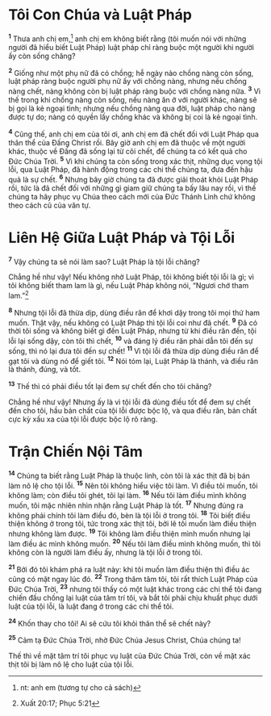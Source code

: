 # Tôi Con Chúa và Luật Pháp
<sup><b>1</b></sup> Thưa anh chị em,[^1] anh chị em không biết rằng (tôi muốn nói với những người đã hiểu biết Luật Pháp) luật pháp chỉ ràng buộc một người khi người ấy còn sống chăng?

<sup><b>2</b></sup> Giống như một phụ nữ đã có chồng; hễ ngày nào chồng nàng còn sống, luật pháp ràng buộc người phụ nữ ấy với chồng nàng, nhưng nếu chồng nàng chết, nàng không còn bị luật pháp ràng buộc với chồng nàng nữa. <sup><b>3</b></sup> Vì thế trong khi chồng nàng còn sống, nếu nàng ăn ở với người khác, nàng sẽ bị gọi là kẻ ngoại tình; nhưng nếu chồng nàng qua đời, luật pháp cho nàng được tự do; nàng có quyền lấy chồng khác và không bị coi là kẻ ngoại tình.

<sup><b>4</b></sup> Cũng thế, anh chị em của tôi ơi, anh chị em đã chết đối với Luật Pháp qua thân thể của Đấng Christ rồi. Bây giờ anh chị em đã thuộc về một người khác, thuộc về Đấng đã sống lại từ cõi chết, để chúng ta có kết quả cho Đức Chúa Trời. <sup><b>5</b></sup> Vì khi chúng ta còn sống trong xác thịt, những dục vọng tội lỗi, qua Luật Pháp, đã hành động trong các chi thể chúng ta, đưa đến hậu quả là sự chết. <sup><b>6</b></sup> Nhưng bây giờ chúng ta đã được giải thoát khỏi Luật Pháp rồi, tức là đã chết đối với những gì giam giữ chúng ta bấy lâu nay rồi, vì thế chúng ta hãy phục vụ Chúa theo cách mới của Đức Thánh Linh chứ không theo cách cũ của văn tự.


# Liên Hệ Giữa Luật Pháp và Tội Lỗi
<sup><b>7</b></sup> Vậy chúng ta sẽ nói làm sao? Luật Pháp là tội lỗi chăng?

Chẳng hề như vậy! Nếu không nhờ Luật Pháp, tôi không biết tội lỗi là gì; vì tôi không biết tham lam là gì, nếu Luật Pháp không nói, “Ngươi chớ tham lam.”[^2]

<sup><b>8</b></sup> Nhưng tội lỗi đã thừa dịp, dùng điều răn để khơi dậy trong tôi mọi thứ ham muốn. Thật vậy, nếu không có Luật Pháp thì tội lỗi coi như đã chết. <sup><b>9</b></sup> Đã có thời tôi sống và không biết gì đến Luật Pháp, nhưng từ khi điều răn đến, tội lỗi lại sống dậy, còn tôi thì chết, <sup><b>10</b></sup> và đáng lý điều răn phải dẫn tôi đến sự sống, thì nó lại đưa tôi đến sự chết! <sup><b>11</b></sup> Vì tội lỗi đã thừa dịp dùng điều răn để gạt tôi và dùng nó để giết tôi. <sup><b>12</b></sup> Nói tóm lại, Luật Pháp là thánh, và điều răn là thánh, đúng, và tốt.

<sup><b>13</b></sup> Thế thì có phải điều tốt lại đem sự chết đến cho tôi chăng?

Chẳng hề như vậy! Nhưng ấy là vì tội lỗi đã dùng điều tốt để đem sự chết đến cho tôi, hầu bản chất của tội lỗi được bộc lộ, và qua điều răn, bản chất cực kỳ xấu xa của tội lỗi được bộc lộ rõ ràng.


# Trận Chiến Nội Tâm
<sup><b>14</b></sup> Chúng ta biết rằng Luật Pháp là thuộc linh, còn tôi là xác thịt đã bị bán làm nô lệ cho tội lỗi. <sup><b>15</b></sup> Nên tôi không hiểu việc tôi làm. Vì điều tôi muốn, tôi không làm; còn điều tôi ghét, tôi lại làm. <sup><b>16</b></sup> Nếu tôi làm điều mình không muốn, tôi mặc nhiên nhìn nhận rằng Luật Pháp là tốt. <sup><b>17</b></sup> Nhưng đúng ra không phải chính tôi làm điều đó, bèn là tội lỗi ở trong tôi. <sup><b>18</b></sup> Tôi biết điều thiện không ở trong tôi, tức trong xác thịt tôi, bởi lẽ tôi muốn làm điều thiện nhưng không làm được. <sup><b>19</b></sup> Tôi không làm điều thiện mình muốn nhưng lại làm điều ác mình không muốn. <sup><b>20</b></sup> Nếu tôi làm điều mình không muốn, thì tôi không còn là người làm điều ấy, nhưng là tội lỗi ở trong tôi.

<sup><b>21</b></sup> Bởi đó tôi khám phá ra luật này: khi tôi muốn làm điều thiện thì điều ác cũng có mặt ngay lúc đó. <sup><b>22</b></sup> Trong thâm tâm tôi, tôi rất thích Luật Pháp của Đức Chúa Trời, <sup><b>23</b></sup> nhưng tôi thấy có một luật khác trong các chi thể tôi đang chiến đấu chống lại luật của tâm trí tôi, và bắt tôi phải chịu khuất phục dưới luật của tội lỗi, là luật đang ở trong các chi thể tôi.

<sup><b>24</b></sup> Khốn thay cho tôi! Ai sẽ cứu tôi khỏi thân thể sẽ chết này?

<sup><b>25</b></sup> Cảm tạ Đức Chúa Trời, nhờ Đức Chúa Jesus Christ, Chúa chúng ta!

Thế thì về mặt tâm trí tôi phục vụ luật của Đức Chúa Trời, còn về mặt xác thịt tôi bị làm nô lệ cho luật của tội lỗi.

[^1]: nt: anh em (tương tự cho cả sách)
[^2]: Xuất 20:17; Phục 5:21